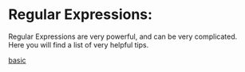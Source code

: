 # Regular Expressions:

Regular Expressions are very powerful, and can be very complicated.  
Here you will find a list of very helpful tips.

[basic](/basci.md)
